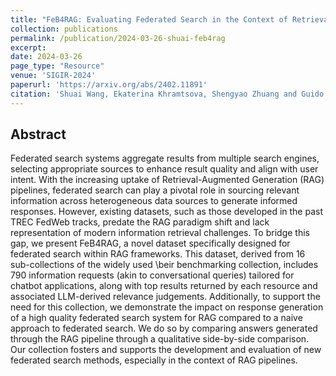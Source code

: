 ```yaml
---
title: "FeB4RAG: Evaluating Federated Search in the Context of Retrieval Augmented Generation"
collection: publications
permalink: /publication/2024-03-26-shuai-feb4rag
excerpt: 
date: 2024-03-26
page_type: "Resource"
venue: 'SIGIR-2024'
paperurl: 'https://arxiv.org/abs/2402.11891'
citation: 'Shuai Wang, Ekaterina Khramtsova, Shengyao Zhuang and Guido Zuccon. 2024. FeB4RAG: Evaluating Federated Search in the Context of Retrieval Augmented Generation. In Proceedings of the 47th International ACM SIGIR Conference on Research and Development in Information Retrieval (SIGIR 2024).'
---
```

## Abstract
Federated search systems aggregate results from multiple search engines, selecting appropriate sources to enhance result quality and align with user intent. With the increasing uptake of Retrieval-Augmented Generation (RAG) pipelines, federated search can play a pivotal role in sourcing relevant information across heterogeneous data sources to generate informed responses. However, existing datasets, such as those developed in the past TREC FedWeb tracks, predate the RAG paradigm shift and lack representation of modern information retrieval challenges. To bridge this gap, we present FeB4RAG, a novel dataset specifically designed for federated search within RAG frameworks. This dataset, derived from 16 sub-collections of the widely used \beir benchmarking collection, includes 790 information requests (akin to conversational queries) tailored for chatbot applications, along with top results returned by each resource and associated LLM-derived relevance judgements. Additionally, to support the need for this collection, we demonstrate the impact on response generation of a high quality federated search system for RAG compared to a naive approach to federated search. We do so by comparing answers generated through the RAG pipeline through a qualitative side-by-side comparison. Our collection fosters and supports the development and evaluation of new federated search methods, especially in the context of RAG pipelines.